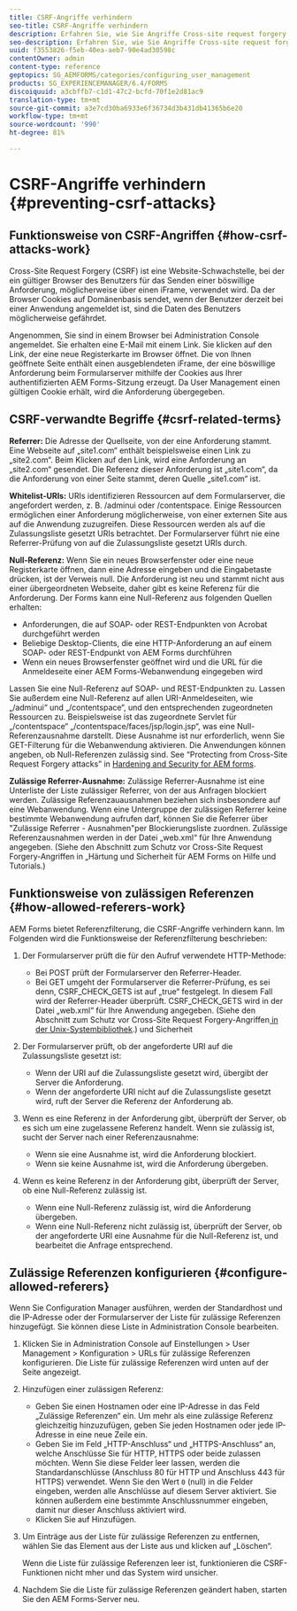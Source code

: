```yaml
---
title: CSRF-Angriffe verhindern
seo-title: CSRF-Angriffe verhindern
description: Erfahren Sie, wie Sie Angriffe Cross-site request forgery (CSRF) verhindern und Benutzerdaten vor Beschädigung schützen.
seo-description: Erfahren Sie, wie Sie Angriffe Cross-site request forgery (CSRF) verhindern und Benutzerdaten vor Beschädigung schützen.
uuid: f3553826-f5eb-40ea-aeb7-90e4ad30598c
contentOwner: admin
content-type: reference
geptopics: SG_AEMFORMS/categories/configuring_user_management
products: SG_EXPERIENCEMANAGER/6.4/FORMS
discoiquuid: a3cbffb7-c1d1-47c2-bcfd-70f1e2d81ac9
translation-type: tm+mt
source-git-commit: a3e7cd30ba6933e6f36734d3b431db41365b6e20
workflow-type: tm+mt
source-wordcount: '990'
ht-degree: 81%

---
```



# CSRF-Angriffe verhindern {#preventing-csrf-attacks}

## Funktionsweise von CSRF-Angriffen {#how-csrf-attacks-work}

Cross-Site Request Forgery (CSRF) ist eine Website-Schwachstelle, bei der ein gültiger Browser des Benutzers für das Senden einer böswillige Anforderung, möglicherweise über einen iFrame, verwendet wird. Da der Browser Cookies auf Domänenbasis sendet, wenn der Benutzer derzeit bei einer Anwendung angemeldet ist, sind die Daten des Benutzers möglicherweise gefährdet.

Angenommen, Sie sind in einem Browser bei Administration Console angemeldet. Sie erhalten eine E-Mail mit einem Link. Sie klicken auf den Link, der eine neue Registerkarte im Browser öffnet. Die von Ihnen geöffnete Seite enthält einen ausgeblendeten iFrame, der eine böswillige Anforderung beim Formularserver mithilfe der Cookies aus Ihrer authentifizierten AEM Forms-Sitzung erzeugt. Da User Management einen gültigen Cookie erhält, wird die Anforderung übergegeben.

## CSRF-verwandte Begriffe {#csrf-related-terms}

**Referrer:** Die Adresse der Quellseite, von der eine Anforderung stammt. Eine Webseite auf „site1.com“ enthält beispielsweise einen Link zu „site2.com“. Beim Klicken auf den Link, wird eine Anforderung an „site2.com“ gesendet. Die Referenz dieser Anforderung ist „site1.com“, da die Anforderung von einer Seite stammt, deren Quelle „site1.com“ ist.

**Whitelist-URIs:** URIs identifizieren Ressourcen auf dem Formularserver, die angefordert werden, z. B. /adminui oder /contentspace. Einige Ressourcen ermöglichen einer Anforderung möglicherweise, von einer externen Site aus auf die Anwendung zuzugreifen. Diese Ressourcen werden als auf die Zulassungsliste gesetzt URIs betrachtet. Der Formularserver führt nie eine Referrer-Prüfung von auf die Zulassungsliste gesetzt URIs durch.

**Null-Referenz:** Wenn Sie ein neues Browserfenster oder eine neue Registerkarte öffnen, dann eine Adresse eingeben und die Eingabetaste drücken, ist der Verweis null. Die Anforderung ist neu und stammt nicht aus einer übergeordneten Webseite, daher gibt es keine Referenz für die Anforderung. Der Forms kann eine Null-Referenz aus folgenden Quellen erhalten:

* Anforderungen, die auf SOAP- oder REST-Endpunkten von Acrobat durchgeführt werden
* Beliebige Desktop-Clients, die eine HTTP-Anforderung an auf einem SOAP- oder REST-Endpunkt von AEM Forms durchführen
* Wenn ein neues Browserfenster geöffnet wird und die URL für die Anmeldeseite einer AEM Forms-Webanwendung eingegeben wird

Lassen Sie eine Null-Referenz auf SOAP- und REST-Endpunkten zu. Lassen Sie außerdem eine Null-Referenz auf allen URI-Anmeldeseiten, wie „/adminui“ und „/contentspace“, und den entsprechenden zugeordneten Ressourcen zu. Beispielsweise ist das zugeordnete Servlet für „/contentspace“ „/contentspace/faces/jsp/login.jsp“, was eine Null-Referenzausnahme darstellt. Diese Ausnahme ist nur erforderlich, wenn Sie GET-Filterung für die Webanwendung aktivieren. Die Anwendungen können angeben, ob Null-Referenzen zulässig sind. See “Protecting from Cross-Site Request Forgery attacks” in [Hardening and Security for AEM forms](https://help.adobe.com/en_US/livecycle/11.0/HardeningSecurity/index.html).

**Zulässige Referrer-Ausnahme:** Zulässige Referrer-Ausnahme ist eine Unterliste der Liste zulässiger Referrer, von der aus Anfragen blockiert werden. Zulässige Referenzauausnahmen beziehen sich insbesondere auf eine Webanwendung. Wenn eine Untergruppe der zulässigen Referrer keine bestimmte Webanwendung aufrufen darf, können Sie die Referrer über &quot;Zulässige Referrer - Ausnahmen&quot;per Blockierungsliste zuordnen. Zulässige Referenzausnahmen werden in der Datei „web.xml“ für Ihre Anwendung angegeben. (Siehe den Abschnitt zum Schutz vor Cross-Site Request Forgery-Angriffen in „Härtung und Sicherheit für AEM Forms on Hilfe und Tutorials.)

## Funktionsweise von zulässigen Referenzen {#how-allowed-referers-work}

AEM Forms bietet Referenzfilterung, die CSRF-Angriffe verhindern kann. Im Folgenden wird die Funktionsweise der Referenzfilterung beschrieben:

1. Der Formularserver prüft die für den Aufruf verwendete HTTP-Methode:

   * Bei POST prüft der Formularserver den Referrer-Header.
   * Bei GET umgeht der Formularserver die Referrer-Prüfung, es sei denn, CSRF_CHECK_GETS ist auf „true“ festgelegt. In diesem Fall wird der Referrer-Header überprüft. CSRF_CHECK_GETS wird in der Datei „web.xml“ für Ihre Anwendung angegeben. (Siehe den Abschnitt zum Schutz vor Cross-Site Request Forgery-Angriffen[ in der Unix-Systembibliothek](https://help.adobe.com/en_US/livecycle/11.0/HardeningSecurity/index.html).) und Sicherheit

1. Der Formularserver prüft, ob der angeforderte URI auf die Zulassungsliste gesetzt ist:

   * Wenn der URI auf die Zulassungsliste gesetzt wird, übergibt der Server die Anforderung.
   * Wenn der angeforderte URI nicht auf die Zulassungsliste gesetzt wird, ruft der Server die Referenz der Anforderung ab.

1. Wenn es eine Referenz in der Anforderung gibt, überprüft der Server, ob es sich um eine zugelassene Referenz handelt. Wenn sie zulässig ist, sucht der Server nach einer Referenzausnahme:

   * Wenn sie eine Ausnahme ist, wird die Anforderung blockiert.
   * Wenn sie keine Ausnahme ist, wird die Anforderung übergeben.

1. Wenn es keine Referenz in der Anforderung gibt, überprüft der Server, ob eine Null-Referenz zulässig ist.

   * Wenn eine Null-Referenz zulässig ist, wird die Anforderung übergeben.
   * Wenn eine Null-Referenz nicht zulässig ist, überprüft der Server, ob der angeforderte URI eine Ausnahme für die Null-Referenz ist, und bearbeitet die Anfrage entsprechend.

## Zulässige Referenzen konfigurieren {#configure-allowed-referers}

Wenn Sie Configuration Manager ausführen, werden der Standardhost und die IP-Adresse oder der Formularserver der Liste für zulässige Referenzen hinzugefügt. Sie können diese Liste in Administration Console bearbeiten.

1. Klicken Sie in Administration Console auf Einstellungen > User Management > Konfiguration > URLs für zulässige Referenzen konfigurieren. Die Liste für zulässige Referenzen wird unten auf der Seite angezeigt.
1. Hinzufügen einer zulässigen Referenz:

   * Geben Sie einen Hostnamen oder eine IP-Adresse in das Feld „Zulässige Referenzen“ ein. Um mehr als eine zulässige Referenz gleichzeitig hinzuzufügen, geben Sie jeden Hostnamen oder jede IP-Adresse in eine neue Zeile ein.
   * Geben Sie im Feld „HTTP-Anschluss“ und „HTTPS-Anschluss“ an, welche Anschlüsse Sie für HTTP, HTTPS oder beide zulassen möchten. Wenn Sie diese Felder leer lassen, werden die Standardanschlüsse (Anschluss 80 für HTTP und Anschluss 443 für HTTPS) verwendet. Wenn Sie den Wert `0` (null) in die Felder eingeben, werden alle Anschlüsse auf diesem Server aktiviert. Sie können außerdem eine bestimmte Anschlussnummer eingeben, damit nur dieser Anschluss aktiviert wird.
   * Klicken Sie auf Hinzufügen.

1. Um Einträge aus der Liste für zulässige Referenzen zu entfernen, wählen Sie das Element aus der Liste aus und klicken auf „Löschen“.

   Wenn die Liste für zulässige Referenzen leer ist, funktionieren die CSRF-Funktionen nicht mher und das System wird unsicher.

1. Nachdem Sie die Liste für zulässige Referenzen geändert haben, starten Sie den AEM Forms-Server neu.

